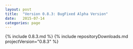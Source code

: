 ```yaml
---
layout: post
title:  "Version 0.8.3: BugFixed Alpha Version"
date:   2015-07-14
categories: page
---
```

{% include 0.8.3.md %}
{% include repositoryDownloads.md projectVersion="0.8.3" %}